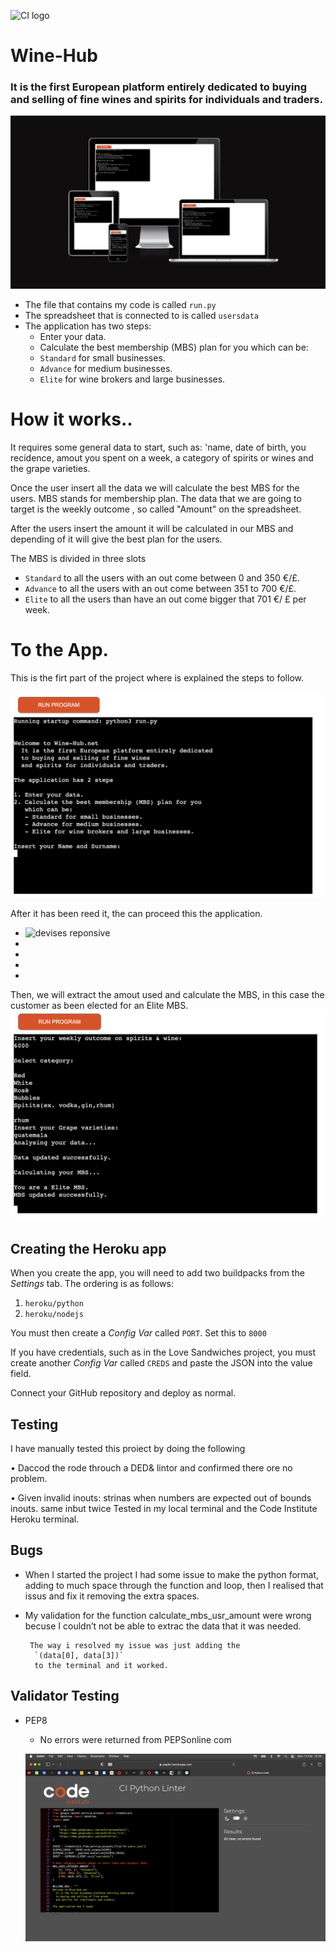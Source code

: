 ![CI logo](https://codeinstitute.s3.amazonaws.com/fullstack/ci_logo_small.png)

# Wine-Hub
### It is the first European platform entirely dedicated to buying and selling of fine wines and spirits for individuals and traders.
![devises reponsive](/asset/images/iu.de.png)

* The file that contains my code is called `run.py`
* The spreadsheet that is connected to is called `usersdata`
* The application has two steps:
    - Enter your data.
    - Calculate the best membership (MBS) plan for you
    which can be:
   - `Standard` for small businesses.
   - `Advance` for medium businesses.
   - `Elite` for wine brokers and large businesses.


# How it works..
 It requires some general data to start, such as: 'name, date of birth, you recidence, amout you spent on a week, a category of spirits or wines and the grape varieties.

Once the user insert all the data we will calculate the best MBS for the users.
MBS stands for membership plan.
The data that we are going to target is the weekly outcome , so called "Amount" on the spreadsheet.

After the users insert the amount it will be calculated in our MBS and depending of it will give the best plan for the users.

The MBS is divided in three slots
- `Standard` to all the users with an out come between 0 and 350 €/£.
- `Advance`  to all the users with an out come between 351 to 700 €/£.
- `Elite`  to all the users than have an out come bigger that 701 €/ £ per week.


# To the App.
 This is the firt part of the project where is explained the steps to follow.

 ![devises reponsive](/asset/images/present.app.png)

After it has been reed it, the can proceed this the application.

- ![devises reponsive](/asset/images/)
-
- 
- 
- 

Then, we will extract the amout used and calculate the MBS,
in this case the customer as been elected for an Elite MBS.
![devises reponsive](/asset/images/mbs.png)

## Creating the Heroku app

When you create the app, you will need to add two buildpacks from the _Settings_ tab. The ordering is as follows:

1. `heroku/python`
2. `heroku/nodejs`

You must then create a _Config Var_ called `PORT`. Set this to `8000`

If you have credentials, such as in the Love Sandwiches project, you must create another _Config Var_ called `CREDS` and paste the JSON into the value field.

Connect your GitHub repository and deploy as normal.

## Testing

I have manually tested this proiect by doing the following

 • Daccod the rode throuch a DED& lintor and confirmed there ore no problem.

• Given invalid inouts: strinas when numbers are expected out of bounds inouts. same inbut twice
Tested in my local terminal and the Code Institute Heroku terminal.

## Bugs

- When I started the project I had some issue to make the python format, adding to much space through the function and loop, then I realised that issus and fix it removing the extra spaces.

- My validation for the function calculate_mbs_usr_amount were wrong becuse I couldn’t not be able to extrac the data that it was needed.

    
       The way i resolved my issue was just adding the
        `(data[0], data[3])`
        to the terminal and it worked.


## Validator Testing
  - PEP8
      -  No errors were returned from PEPSonline com


      ![devises reponsive](asset/images/pep8c.png)